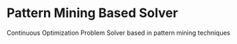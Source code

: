 # Pattern Mining Based Solver
Continuous Optimization Problem Solver based in pattern mining techniques
